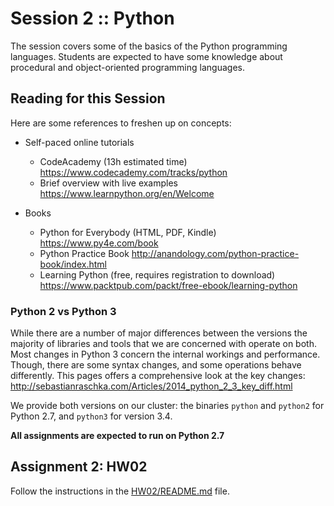 # Session 2 :: Python
The session covers some of the basics of the Python programming languages.
Students are expected to have some knowledge about procedural and object-oriented programming languages.

## Reading for this Session
Here are some references to freshen up on concepts:
- Self-paced online tutorials
    - CodeAcademy (13h estimated time) https://www.codecademy.com/tracks/python
    - Brief overview with live examples https://www.learnpython.org/en/Welcome

- Books
    - Python for Everybody (HTML, PDF, Kindle) https://www.py4e.com/book
    - Python Practice Book http://anandology.com/python-practice-book/index.html
    - Learning Python (free, requires registration to download) https://www.packtpub.com/packt/free-ebook/learning-python


### Python 2 vs Python 3
While there are a number of major differences between the versions the majority of libraries and tools that we are concerned with operate on both. Most changes in Python 3 concern the internal workings and performance. Though, there are some syntax changes, and some operations behave differently. This pages offers a comprehensive look at the key changes: http://sebastianraschka.com/Articles/2014_python_2_3_key_diff.html

We provide both versions on our cluster: the binaries `python` and `python2` for Python 2.7, and `python3` for version 3.4.

**All assignments are expected to run on Python 2.7**

## Assignment 2:  HW02
Follow the instructions in the [HW02/README.md](HW02/README.md) file.
